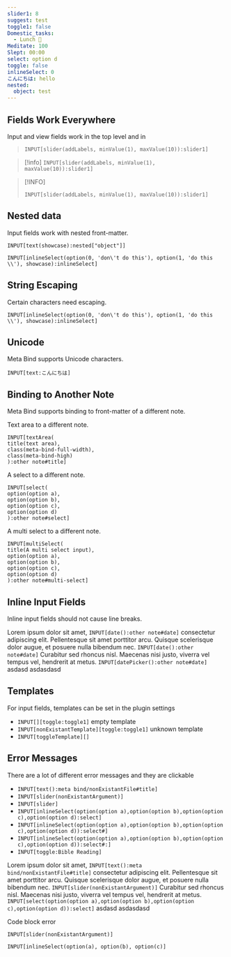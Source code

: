 ```yaml
---
slider1: 8
suggest: test
toggle1: false
Domestic_tasks:
  - Lunch 🍲
Meditate: 100
Slept: 00:00
select: option d
toggle: false
inlineSelect: 0
こんにちは: hello
nested:
  object: test
---
```


## Fields Work Everywhere

Input and view fields work in the top level and in 

> `INPUT[slider(addLabels, minValue(1), maxValue(10)):slider1]`

> [!info]
> `INPUT[slider(addLabels, minValue(1), maxValue(10)):slider1]`

> [!INFO]
> ```meta-bind
> INPUT[slider(addLabels, minValue(1), maxValue(10)):slider1]
> ```

## Nested data

Input fields work with nested front-matter.

`INPUT[text(showcase):nested["object"]]`

`INPUT[inlineSelect(option(0, 'don\'t do this'), option(1, 'do this \\'), showcase):inlineSelect]`

## String Escaping

Certain characters need escaping.

```meta-bind
INPUT[inlineSelect(option(0, 'don\'t do this'), option(1, 'do this \\'), showcase):inlineSelect]
```

## Unicode

Meta Bind supports Unicode characters.

```meta-bind
INPUT[text:こんにちは]
```

## Binding to Another Note

Meta Bind supports binding to front-matter of a different note.

Text area to a different note.
```meta-bind
INPUT[textArea(
title(text area),
class(meta-bind-full-width),
class(meta-bind-high)
):other note#title]
```

A select to a different note.
```meta-bind
INPUT[select(
option(option a),
option(option b),
option(option c),
option(option d)
):other note#select]
```

A multi select to a different note.
```meta-bind
INPUT[multiSelect(
title(A multi select input),
option(option a),
option(option b),
option(option c),
option(option d)
):other note#multi-select]
```

## Inline Input Fields

Inline input fields should not cause line breaks.

Lorem ipsum dolor sit amet, `INPUT[date():other note#date]` consectetur adipiscing elit. Pellentesque sit amet porttitor arcu. Quisque scelerisque dolor augue, et posuere nulla bibendum nec. `INPUT[date():other note#date]` Curabitur sed rhoncus nisl. Maecenas nisi justo, viverra vel tempus vel, hendrerit at metus. `INPUT[datePicker():other note#date]` asdasd asdasdasd

## Templates

For input fields, templates can be set in the plugin settings

- `INPUT[][toggle:toggle1]` empty template
- `INPUT[nonExistantTemplate][toggle:toggle1]` unknown template
- `INPUT[toggleTemplate][]`

## Error Messages

There are a lot of different error messages and they are clickable

- `INPUT[text():meta bind/nonExistantFile#title]`
- `INPUT[slider(nonExistantArgument)]`
- `INPUT[slider]`
- `INPUT[inlineSelect(option(option a),option(option b),option(option c),option(option d):select]`
- `INPUT[inlineSelect(option(option a),option(option b),option(option c),option(option d)):select#]`
- `INPUT[inlineSelect(option(option a),option(option b),option(option c),option(option d)):select#:]`
- `INPUT[toggle:Bible Reading]` 

Lorem ipsum dolor sit amet, `INPUT[text():meta bind/nonExistantFile#title]` consectetur adipiscing elit. Pellentesque sit amet porttitor arcu. Quisque scelerisque dolor augue, et posuere nulla bibendum nec. `INPUT[slider(nonExistantArgument)]` Curabitur sed rhoncus nisl. Maecenas nisi justo, viverra vel tempus vel, hendrerit at metus. `INPUT[select(option(option a),option(option b),option(option c),option(option d)):select]` asdasd asdasdasd

Code block error

```meta-bind
INPUT[slider(nonExistantArgument)]
```

`INPUT[inlineSelect(option(a), option(b), option(c)]`
